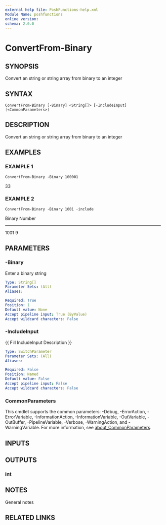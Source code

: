 ```yaml
---
external help file: PoshFunctions-help.xml
Module Name: poshfunctions
online version:
schema: 2.0.0
---
```


# ConvertFrom-Binary

## SYNOPSIS
Convert an string or string array from binary to an integer

## SYNTAX

```
ConvertFrom-Binary [-Binary] <String[]> [-IncludeInput] [<CommonParameters>]
```

## DESCRIPTION
Convert an string or string array from binary to an integer

## EXAMPLES

### EXAMPLE 1
```
ConvertFrom-Binary -Binary 100001
```

33

### EXAMPLE 2
```
ConvertFrom-Binary -Binary 1001 -include
```

Binary Number
------ ------
1001        9

## PARAMETERS

### -Binary
Enter a binary string

```yaml
Type: String[]
Parameter Sets: (All)
Aliases:

Required: True
Position: 1
Default value: None
Accept pipeline input: True (ByValue)
Accept wildcard characters: False
```

### -IncludeInput
{{ Fill IncludeInput Description }}

```yaml
Type: SwitchParameter
Parameter Sets: (All)
Aliases:

Required: False
Position: Named
Default value: False
Accept pipeline input: False
Accept wildcard characters: False
```

### CommonParameters
This cmdlet supports the common parameters: -Debug, -ErrorAction, -ErrorVariable, -InformationAction, -InformationVariable, -OutVariable, -OutBuffer, -PipelineVariable, -Verbose, -WarningAction, and -WarningVariable. For more information, see [about_CommonParameters](http://go.microsoft.com/fwlink/?LinkID=113216).

## INPUTS

## OUTPUTS

### int
## NOTES
General notes

## RELATED LINKS
